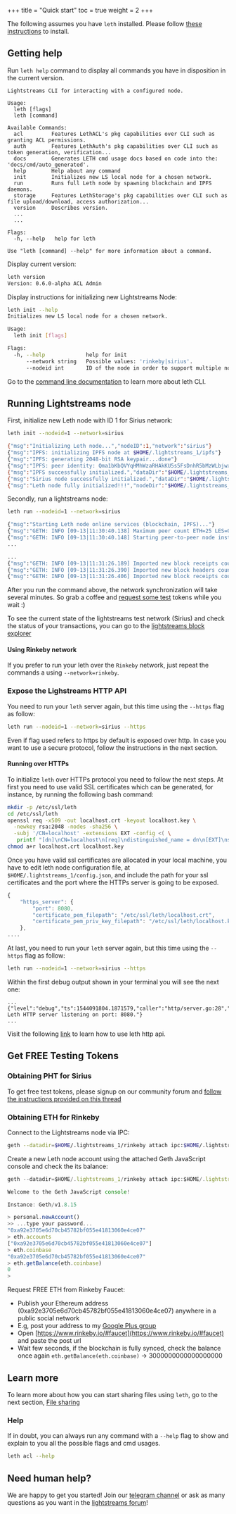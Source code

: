 +++
title = "Quick start"
toc = true
weight = 2
+++

The following assumes you have `leth` installed. Please follow [these instructions](/getting-started/install/#install) to install.

## Getting help

Run `leth help` command to display all commands you have in disposition in the current version.

```
Lightstreams CLI for interacting with a configured node.

Usage:
  leth [flags]
  leth [command]

Available Commands:
  acl         Features LethACL's pkg capabilities over CLI such as granting ACL permissions.
  auth        Features LethAuth's pkg capabilities over CLI such as token generation, verification...
  docs        Generates LETH cmd usage docs based on code into the: 'docs/cmd/auto_generated'.
  help        Help about any command
  init        Initializes new LS local node for a chosen network.
  run         Runs full Leth node by spawning blockchain and IPFS daemons.
  storage     Features LethStorage's pkg capabilities over CLI such as file upload/download, access authorization...
  version     Describes version.
  ...
  ...

Flags:
  -h, --help   help for leth

Use "leth [command] --help" for more information about a command.
```

Display current version:

```bash
leth version
Version: 0.6.0-alpha ACL Admin
```

Display instructions for initializing new Lightstreams Node:

```bash
leth init --help
Initializes new LS local node for a chosen network.

Usage:
  leth init [flags]

Flags:
  -h, --help             help for init
      --network string   Possible values: 'rinkeby|sirius'.
      --nodeid int       ID of the node in order to support multiple nodes on the same machine. 0 by default.
```

Go to the [command line documentation](/cli-docs/leth) to learn more about leth CLI.

## Running Lightstreams node

First, initialize new Leth node with ID 1 for Sirius network:

```bash
leth init --nodeid=1 --network=sirius

{"msg":"Initializing Leth node...","nodeID":1,"network":"sirius"}
{"msg":"IPFS: initializing IPFS node at $HOME/.lightstreams_1/ipfs"}
{"msg":"IPFS: generating 2048-bit RSA keypair...done"}
{"msg":"IPFS: peer identity: Qma1bKbQVYqHMhWzaRHAkKU5s5FsDnhR5bMzWLbjwxUaN6"}
{"msg":"IPFS successfully initialized.","dataDir":"$HOME/.lightstreams_1/ipfs"}
{"msg":"Sirius node successfully initialized.","dataDir":"$HOME/.lightstreams_1/sirius"}
{"msg":"Leth node fully initialized!!!","nodeDir":"$HOME/.lightstreams_1"}
```

Secondly, run a lightstreams node:

```bash
leth run --nodeid=1 --network=sirius

{"msg":"Starting Leth node online services (blockchain, IPFS)..."}
{"msg":"GETH: INFO [09-13|11:30:40.138] Maximum peer count ETH=25 LES=0 total=25"}
{"msg":"GETH: INFO [09-13|11:30:40.148] Starting peer-to-peer node instance=Geth/v1.8.15-stable-89451f1c/darwin-amd64/go1.10.4"}
...
```

```bash
...
{"msg":"GETH: INFO [09-13|11:31:26.189] Imported new block receipts count=906 elapsed=9.521ms   number=960 hash=413833…8d126d size=4.13kB  ignored=0"}
{"msg":"GETH: INFO [09-13|11:31:26.390] Imported new block headers count=384 elapsed=149.265ms number=1344 hash=4524ae…5d3fff ignored=0"}
{"msg":"GETH: INFO [09-13|11:31:26.406] Imported new block receipts count=384 elapsed=2.144ms   number=1344 hash=4524ae…5d3fff size=1.54kB  ignored=0"}
```

After you run the command above, the network synchronization will take several minutes.
So grab a coffee and [request some test](#get-free-testing-tokens) tokens while you wait :)


To see the current state of the lightstreams test network (Sirius) and check the status of your transactions, you can go to the [lightstreams block explorer](http://explorer.sirius.lightstreams.io)

#### Using Rinkeby network

If you prefer to run your leth over the `Rinkeby` network, just repeat the commands a using `--network=rinkeby`.

### Expose the Lighstreams HTTP API
You need to run your `leth` server again, but this time using the `--https` flag as follow:
```bash
leth run --nodeid=1 --network=sirius --https
```

Even if flag used refers to https by default is exposed over http. In case you want to use a secure protocol, follow the instructions
in the next section.

#### Running over HTTPs

To initialize `leth` over HTTPs protocol you need to follow the next steps. At first you need to use
valid SSL certificates which can be generated, for instance, by running the following bash command:

```bash
mkdir -p /etc/ssl/leth
cd /etc/ssl/leth
openssl req -x509 -out localhost.crt -keyout localhost.key \
  -newkey rsa:2048 -nodes -sha256 \
  -subj '/CN=localhost' -extensions EXT -config <( \
   printf "[dn]\nCN=localhost\n[req]\ndistinguished_name = dn\n[EXT]\nsubjectAltName=DNS:localhost\nkeyUsage=digitalSignature\nextendedKeyUsage=serverAuth")
chmod a+r localhost.crt localhost.key
```

Once you have valid ssl certificates are allocated in your local machine, you have to edit
leth node configuration file, at `$HOME/.lightstreams_1/config.json`, and include the path
for your ssl certificates and the port where the HTTPs server is going to be exposed.

```js
{
    "https_server": {
        "port": 8080,
        "certificate_pem_filepath": "/etc/ssl/leth/localhost.crt",
        "certificate_pem_priv_key_filepath": "/etc/ssl/leth/localhost.key"
    },
....
```

At last, you need to run your `leth` server again, but this time using the `--https` flag as follow:
```bash
leth run --nodeid=1 --network=sirius --https
```

Within the first debug output shown in your terminal you will see the next one:
````
...
{"level":"debug","ts":1544091804.1871579,"caller":"http/server.go:28","msg":"Starting Leth HTTP server listening on port: 8080."}
...
````

Visit the following [link](/http-api-doc) to learn how to use leth http api.

## Get FREE Testing Tokens

### Obtaining PHT for Sirius

To get free test tokens, please signup on our community forum and [follow the instructions provided on this thread](https://discuss.lightstreams.network/t/request-test-tokens/64)


### Obtaining ETH for Rinkeby

Connect to the Lightstreams node via IPC:

```bash
geth --datadir=$HOME/.lightstreams_1/rinkeby attach ipc:$HOME/.lightstreams_1/rinkeby/geth.ipc
```

Create a new Leth node account using the attached Geth JavaScript console and check the its balance:

```javascript
geth --datadir=$HOME/.lightstreams_1/rinkeby attach ipc:$HOME/.lightstreams_1/rinkeby/geth.ipc

Welcome to the Geth JavaScript console!

Instance: Geth/v1.8.15

> personal.newAccount()
>> ...type your password...
"0xa92e3705e6d70cb45782bf055e41813060e4ce07"
> eth.accounts
["0xa92e3705e6d70cb45782bf055e41813060e4ce07"]
> eth.coinbase
"0xa92e3705e6d70cb45782bf055e41813060e4ce07"
> eth.getBalance(eth.coinbase)
0
>
```

Request FREE ETH from Rinkeby Faucet:

- Publish your Ethereum address (0xa92e3705e6d70cb45782bf055e41813060e4ce07) anywhere in a public social network
- E.g, post your address to my [Google Plus group](https://plus.google.com/u/0/communities/115209806315551990293)
- Open [https://www.rinkeby.io/#faucet](https://www.rinkeby.io/#faucet) and paste the post url
- Wait few seconds, if the blockchain is fully synced, check the balance once again `eth.getBalance(eth.coinbase)` -> 3000000000000000000

## Learn more

To learn more about how you can start sharing files using `leth`, go to the next
section, [File sharing](getting-started/file-sharing/)

### Help

If in doubt, you can always run any command with a `--help` flag to show and explain to you all the possible flags and cmd usages.

```bash
leth acl --help
```

## Need human help?

We are happy to get you started! Join our [telegram channel](https://t.me/lightstreams) or ask as many questions as you want in the [lightstreams forum](http://discuss.lightstreams.network)!
